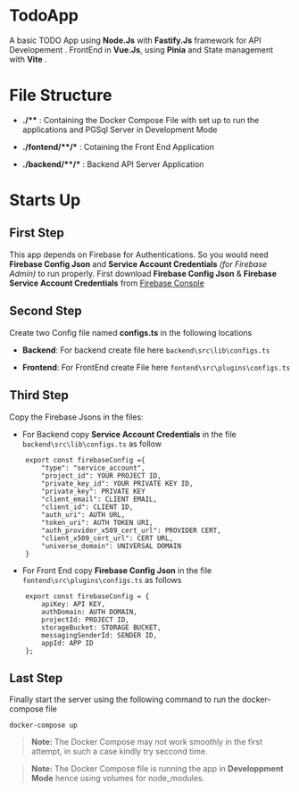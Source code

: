 # TodoApp

A basic TODO App using __Node.Js__ with __Fastify.Js__ framework for API Developement . FrontEnd in __Vue.Js__, using __Pinia__ and State management with __Vite__ .

  

# File Structure

  

-  __./**__ : Containing the Docker Compose File with set up to run the applications and PGSql Server in Development Mode

  

-  __./fontend/**/*__ : Cotaining the Front End Application

  

-  __./backend/**/*__ : Backend API Server Application

  
  

# Starts Up

  

## First Step

This app depends on Firebase for Authentications. So you would need __Firebase Config Json__ and __Service Account Credentials__  *(for Firebase Admin)* to run properly. First download __Firebase Config Json__ & __Firebase Service Account Credentials__ from [Firebase Console ](https://console.firebase.google.com/)

  

## Second Step

Create two Config file named __configs.ts__ in the following locations

  

- __Backend__: For backend create file here `backend\src\lib\configs.ts`

  

- __Frontend__: For FrontEnd create File here `fontend\src\plugins\configs.ts`

  

## Third Step

Copy the Firebase Jsons in the files:

  

- For Backend copy __Service Account Credentials__ in the file `backend\src\lib\configs.ts` as follow

```
	export const firebaseConfig ={
		"type": "service_account",
		"project_id": YOUR PROJECT ID,
		"private_key_id": YOUR PRIVATE KEY ID,
		"private_key": PRIVATE KEY
		"client_email": CLIENT EMAIL,
		"client_id": CLIENT ID,
		"auth_uri": AUTH URL,
		"token_uri": AUTH TOKEN URI,
		"auth_provider_x509_cert_url": PROVIDER CERT,
		"client_x509_cert_url": CERT URL,
		"universe_domain": UNIVERSAL DOMAIN
	}
```

- For Front End copy __Firebase Config Json__ in the file `fontend\src\plugins\configs.ts` as follows

  

```
	export const firebaseConfig = {
		apiKey: API KEY,
		authDomain: AUTH DOMAIN,
		projectId: PROJECT ID,
		storageBucket: STORAGE BUCKET,
		messagingSenderId: SENDER ID,
		appId: APP ID
	};
```

  

## Last Step

  

Finally start the server using the following command to run the docker-compose file

` docker-compose up `

  
  

> **Note:** The Docker Compose may not work smoothly in the first attempt, in such a case kindly try seccond time.

> **Note:** The Docker Compose file is running the app in **Developpment Mode** hence using volumes for node_modules.